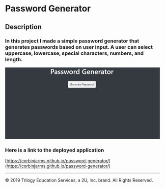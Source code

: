 # Password Generator
## Description
### In this project I made a simple password generator that generates passwords based on user input. A user can select uppercase, lowercase, special characters, numbers, and length.  
![Application landing page](./Assets/Images/Screenshot.PNG)
### Here is a link to the deployed application
[https://corbinjarms.github.io/password-generator/](https://corbinjarms.github.io/password-generator/)
- - -
© 2019 Trilogy Education Services, a 2U, Inc. brand. All Rights Reserved.